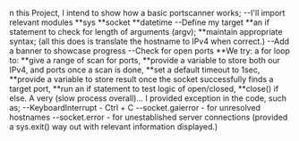 n this Project, I intend to show how a basic portscanner works;
--I'll import relevant modules
 **sys
 **socket
 **datetime
--Define my target
 **an if statement to check for length of arguments (argv);
 **maintain appropriate syntax;
 (all this does is translate the hostname to IPv4 when correct.)
--Add a banner to showcase progress
--Check for open ports
 **We try: a for loop to:
 **give a range of scan for ports,
 **provide a variable to store both our IPv4, and ports once a scan is done,
 **set a default timeout to 1sec,
 **provide a variable to store result once the socket successfully finds a target port,
 **run an if statement to test logic of open/closed,
 **close() if else.
A very (slow process overall)...
I provided exception in the code, such as;
--KeyboardInterrupt - Ctrl + C
--socket.gaierror - for unresolved hostnames
--socket.error - for unestablished server connections
(provided a sys.exit() way out with relevant information displayed.)
